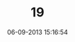 ---
layout: post
title:  "19"
date: 06-09-2013 15:16:54
categories: jekyll update
language: 'ru'
image: 019.png
---